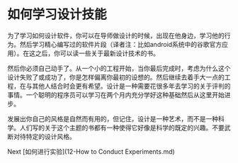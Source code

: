 # 如何学习设计技能

为了学习如何设计软件，你可以在导师做设计的时候，出现在他身边，学习他的行为。然后学习精心编写过的软件片段（译者注：比如android系统中的谷歌官方应用）。在这之后，你可以读一些关于最新设计技术的书。

然后你必须自己动手了。从一个小的工程开始，当你最后完成时，考虑为什么这个设计失败了或成功了，你是怎样偏离你最初的设想的。然后继续去着手大一点的工程，在与其他人结合时会更有希望。设计是一种需要花很多年去学习的关于评判的事情。一个聪明的程序员可以学习在两个月内充分学好这种基础然后从这里开始进步。

发展出你自己的风格是自然而有用的，但记住，设计是一种艺术，而不是一种科学。人们写的关于这个主题的书都有一种使得它好像是科学的既定的兴趣。不要武断对待特定的设计风格。

Next [如何进行实验](12-How to Conduct Experiments.md)
